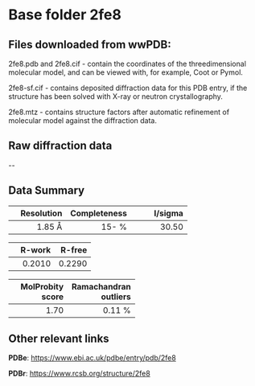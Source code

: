 # Base folder 2fe8

## Files downloaded from wwPDB:

2fe8.pdb and 2fe8.cif - contain the coordinates of the threedimensional molecular model, and can be viewed with, for example, Coot or Pymol.

2fe8-sf.cif - contains deposited diffraction data for this PDB entry, if the structure has been solved with X-ray or neutron crystallography.

2fe8.mtz - contains structure factors after automatic refinement of molecular model against the diffraction data.

## Raw diffraction data

--<br> 

## Data Summary
|   | Resolution | Completeness| I/sigma |
|---|-------------:|----------------:|--------------:|
|   |1.85 Å|  15- %|<img width=50/>30.50|

|   | **R-work**| **R-free**   
|---|-------------:|----------------:|           
||0.2010|0.2290|

|   |**MolProbity<br>score**| **Ramachandran<br>outliers** 
|---|-------------:|----------------:|
||1.70|0.11 %|

## Other relevant links 
**PDBe**:  https://www.ebi.ac.uk/pdbe/entry/pdb/2fe8
 
**PDBr**: https://www.rcsb.org/structure/2fe8 

